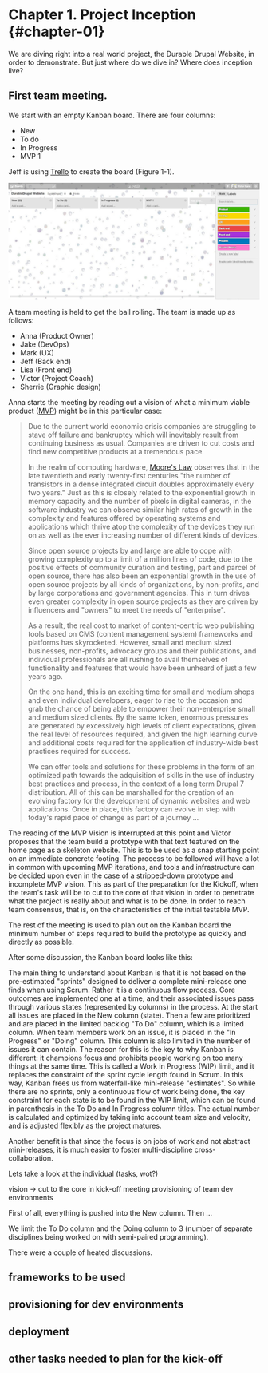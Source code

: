# Chapter 1. Project Inception {#chapter-01}

We are diving right into a real world project, the Durable Drupal Website, in order to demonstrate. But just where do we dive in? Where does inception live?

## First team meeting.

We start with an empty Kanban board. There are four columns:

* New
* To do
* In Progress
* MVP 1

Jeff is using [Trello](https://trello.com/) to create the board (Figure 1-1).

![Figure 1-1. Empty Kanban Board for New Project](images/c1_01.jpg)

A team meeting is held to get the ball rolling. The team is made up as follows:

* Anna (Product Owner)
* Jake (DevOps)
* Mark (UX)
* Jeff (Back end)
* Lisa (Front end)
* Victor (Project Coach)
* Sherrie (Graphic design)

Anna starts the meeting by reading out a vision of what a minimum viable product ([MVP](http://en.wikipedia.org/wiki/Minimum_viable_product)) might be in this particular case:

> Due to the current world economic crisis companies are struggling to stave off failure and bankruptcy which will inevitably result from continuing business as usual. Companies are driven to cut costs and find new competitive products at a tremendous pace.
>
> In the realm of computing hardware, [Moore's Law](http://en.wikipedia.org/wiki/Moore%27s_law) observes that in the late twentieth and early twenty-first centuries "the number of transistors in a dense integrated circuit doubles approximately every two years." Just as this is closely related to the exponential growth in memory capacity and the number of pixels in digital cameras, in the software industry we can observe similar high rates of growth in the complexity and features offered by operating systems and applications which thrive atop the complexity of the devices they run on as well as the ever increasing number of different kinds of devices.
>
> Since open source projects by and large are able to cope with growing complexity up to a limit of a million lines of code, due to the positive effects of community curation and testing, part and parcel of open source, there has also been an exponential growth in the use of open source projects by all kinds of organizations, by non-profits, and by large corporations and government agencies. This in turn drives even greater complexity in open source projects as they are driven by influencers and "owners" to meet the needs of "enterprise".
>
> As a result, the real cost to market of content-centric web publishing tools based on CMS (content management system) frameworks and platforms has skyrocketed. However, small and medium sized businesses, non-profits, advocacy groups and their publications, and individual professionals are all rushing to avail themselves of functionality and features that would have been unheard of just a few years ago.
>
> On the one hand, this is an exciting time for small and medium shops and even individual developers, eager to rise to the occasion and grab the chance of being able to empower their non-enterprise small and medium sized clients. By the same token, enormous pressures are generated by excessively high levels of client expectations, given the real level of resources required, and given the high learning curve and additional costs required for the application of industry-wide best practices required for success.
>
> We can offer tools and solutions for these problems in the form of an optimized path towards the adquisition of skills in the use of industry best practices and process, in the context of a long term Drupal 7 distribution. All of this can be marshalled for the creation of an evolving factory for the development of dynamic websites and web applications. Once in place, this factory can evolve in step with today's rapid pace of change as part of a journey ...
>

The reading of the MVP Vision is interrupted at this point and Victor proposes that the team build a prototype with that text featured on the home page as a skeleton website. This is to be used as a snap starting point on an immediate concrete footing. The process to be followed will have a lot in common with upcoming MVP iterations, and tools and infrastructure can be decided upon even in the case of a stripped-down prototype and incomplete MVP vision. This as part of the preparation for the Kickoff, when the team's task will be to cut to the core of that vision in order to penetrate what the project is really about and what is to be done. In order to reach team consensus, that is, on the characteristics of the initial testable MVP.

The rest of the meeting is used to plan out on the Kanban board the minimum number of steps required to build the prototype as quickly and directly as possible. 

After some discussion, the Kanban board looks like this:

The main thing to understand about Kanban is that it is not based on the pre-estimated "sprints" designed to deliver a complete mini-release one finds when using Scrum. Rather it is a continuous flow process. Core outcomes are implemented one at a time, and their associated issues pass through various states (represented by columns) in the process. At the start all issues are placed in the New column (state). Then a few are prioritized and are placed in the limited backlog "To Do" column, which is a limited column. When team members work on an issue, it is placed in the "In Progress" or "Doing" column. This column is also limited in the number of issues it can contain. The reason for this is the key to why Kanban is different: it champions focus and prohibits people working on too many things at the same time. This is called a Work in Progress (WIP) limit, and it replaces the constraint of the sprint cycle length found in Scrum. In this way, Kanban frees us from waterfall-like mini-release "estimates". So while there are no sprints, only a continuous flow of work being done, the key constraint for each state is to be found in the WIP limit, which can be found in parenthesis in the To Do and In Progress column titles. The actual number is calculated and optimized by taking into account team size and velocity, and is adjusted flexibly as the project matures.

Another benefit is that since the focus is on jobs of work and not abstract mini-releases, it is much easier to foster multi-discipline cross-collaboration. 

Lets take a look at the individual (tasks, wot?)

vision -> cut to the core in kick-off meeting
provisioning of team dev environments 

First of all, everything is pushed into the New column. Then ...

We limit the To Do column and the Doing column to 3 (number of separate disciplines being worked on with semi-paired programming).

There were a couple of heated discussions.

## frameworks to be used

## provisioning for dev environments

## deployment

## other tasks needed to plan for the kick-off